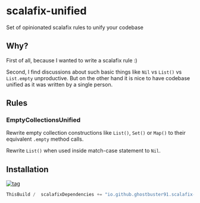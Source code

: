 # scalafix-unified

Set of opinionated scalafix rules to unify your codebase

## Why?

First of all, because I wanted to write a scalafix rule :)

Second, I find discussions about such basic things like `Nil` vs `List()` vs `List.empty` unproductive. But on the 
other hand it is nice to have codebase unified as it was written by a single person.

## Rules

### EmptyCollectionsUnified

Rewrite empty collection constructions like `List()`, `Set()` or `Map()` to their equivalent `.empty` method calls.

Rewrite `List()` when used inside match-case statement to `Nil`.

## Installation

[![tag](https://img.shields.io/github/v/tag/ghostbuster91/scalafix-unified)](https://github.com/ghostbuster91/scalafix-unified/releases/latest)


```scala
ThisBuild /  scalafixDependencies += "io.github.ghostbuster91.scalafix-unified" %% "unified" % "<version>"
```
